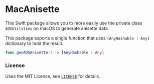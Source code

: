 # MacAnisette
This Swift package allows you to more easily use the private class `AOSUtilities` on macOS to generate anisette data.

This package exports a single function that uses `[AnyHashable : Any]` dictionary to hold the result.
```swift
func genAOSAnisette() -> [AnyHashable : Any]
```

### License
Uses the MIT License, see [`LICENSE`](LICENSE) for details.
